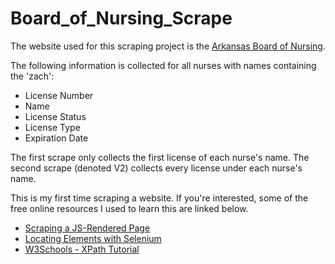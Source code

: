 # Board_of_Nursing_Scrape

The website used for this scraping project is the [Arkansas Board of Nursing](https://www.ark.org/arsbn/statuswatch/index.php/nurse/search).

The following information is collected for all nurses with names containing the 'zach':
* License Number
* Name
* License Status
* License Type
* Expiration Date

The first scrape only collects the first license of each nurse's name. The second scrape (denoted V2) collects every license under each nurse's name.

This is my first time scraping a website. If you're interested, some of the free online resources I used to learn this are linked below.
* [Scraping a JS-Rendered Page](http://stanford.edu/~mgorkove/cgi-bin/rpython_tutorials/Scraping_a_Webpage_Rendered_by_Javascript_Using_Python.php)
* [Locating Elements with Selenium](https://selenium-python.readthedocs.io/locating-elements.html)
* [W3Schools - XPath Tutorial](https://www.w3schools.com/xml/xpath_intro.asp)
